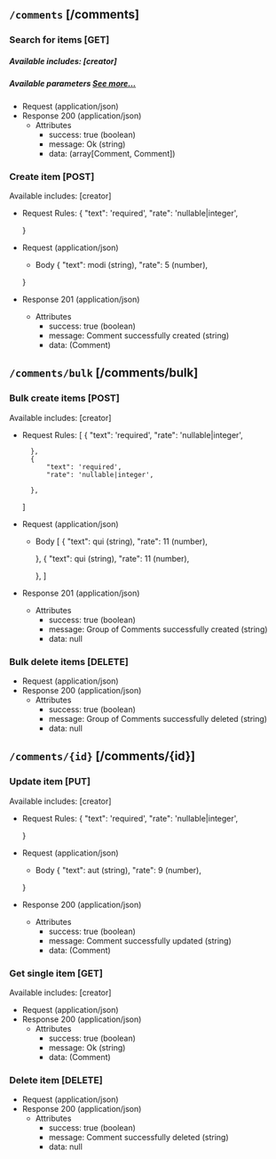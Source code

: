 ## <code>/comments</code> [/comments]

### Search for items [GET]
##### Available includes: [creator]
##### Available parameters <a href="#header-filters">See more...</a>
+ Request (application/json)
    <!-- include(request/header.md) -->
+ Response 200 (application/json)
    + Attributes         
        + success: true (boolean)
        + message: Ok (string)
        + data: (array[Comment, Comment])

<!-- include(response/401.md) -->
<!-- include(response/500.md) -->
### Create item [POST]
Available includes: [creator]
+ Request Rules:
    {
            "text": 'required',
            "rate": 'nullable|integer',

    }
+ Request (application/json)
    <!-- include(request/header.md) -->
    + Body
    {
            "text": modi (string),
            "rate": 5 (number),

    }
+ Response 201 (application/json)
    + Attributes         
        + success: true (boolean)
        + message: Comment successfully created (string)
        + data: (Comment)

<!-- include(response/401.md) -->
<!-- include(response/422.md) -->
<!-- include(response/500.md) -->

## <code>/comments/bulk</code> [/comments/bulk]
### Bulk create items [POST]
Available includes: [creator]
+ Request Rules:
    [
        {
            "text": 'required',
            "rate": 'nullable|integer',

        },
        {
            "text": 'required',
            "rate": 'nullable|integer',

        },
    ]
+ Request (application/json)
    <!-- include(request/header.md) -->
    + Body
    [
        {
            "text": qui (string),
            "rate": 11 (number),

        },
        {
            "text": qui (string),
            "rate": 11 (number),

        },
    ]
+ Response 201 (application/json)
    + Attributes         
        + success: true (boolean)
        + message: Group of Comments successfully created (string)
        + data: null

<!-- include(response/401.md) -->
<!-- include(response/422.md) -->
<!-- include(response/500.md) -->
### Bulk delete items [DELETE]
+ Request (application/json)
    <!-- include(request/header.md) -->    
+ Response 200 (application/json)
    + Attributes         
        + success: true (boolean)
        + message: Group of Comments successfully deleted (string)
        + data: null

<!-- include(response/401.md) -->
<!-- include(response/404.md) -->
<!-- include(response/500.md) -->

## <code>/comments/{id}</code> [/comments/{id}]
### Update item [PUT]
Available includes: [creator]
<!-- include(parameters/id.md) -->
+ Request Rules:
    {
            "text": 'required',
            "rate": 'nullable|integer',

    }
+ Request (application/json)
    <!-- include(request/header.md) -->
    + Body
    {
            "text": aut (string),
            "rate": 9 (number),

    }
+ Response 200 (application/json)
    + Attributes         
        + success: true (boolean)
        + message: Comment successfully updated (string)
        + data: (Comment)

<!-- include(response/401.md) -->
<!-- include(response/404.md) -->
<!-- include(response/422.md) -->
<!-- include(response/500.md) -->
### Get single item [GET]
Available includes: [creator]
<!-- include(parameters/id.md) -->
+ Request (application/json)
    <!-- include(request/header.md) -->
+ Response 200 (application/json)
    + Attributes         
        + success: true (boolean)
        + message: Ok (string)
        + data: (Comment)

<!-- include(response/401.md) -->
<!-- include(response/404.md) -->
<!-- include(response/500.md) -->
### Delete item [DELETE]
<!-- include(parameters/id.md) -->
+ Request (application/json)
    <!-- include(request/header.md) -->    
+ Response 200 (application/json)
    + Attributes         
        + success: true (boolean)
        + message: Comment successfully deleted (string)
        + data: null

<!-- include(response/401.md) -->
<!-- include(response/404.md) -->
<!-- include(response/500.md) -->



